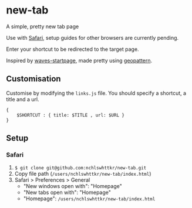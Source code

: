 # new-tab

A simple, pretty new tab page

Use with [Safari](#safari), setup guides for other browsers are currently pending.

Enter your shortcut to be redirected to the target page.

Inspired by [waves-startpage](https://github.com/vapor-404/waves-startpage), made pretty using [geopattern](https://github.com/btmills/geopattern).

## Customisation

Customise by modifying the `links.js` file. You should specify a shortcut, a title and a url.

```
{
    $SHORTCUT : { title: $TITLE , url: $URL }
}
```

## Setup

### Safari

1.  `$ git clone git@github.com:nchlswhttkr/new-tab.git`
1.  Copy file path (`/users/nchlswhttkr/new-tab/index.html`)
1.  Safari > Preferences > General
    - "New windows open with": "Homepage"
    - "New tabs open with": "Homepage"
    - "Homepage": `/users/nchlswhttkr/new-tab/index.html`
